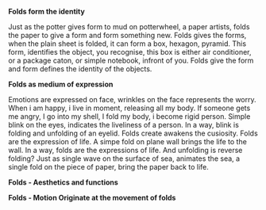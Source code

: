 **Folds form the identity**

Just as the potter gives form to mud on potterwheel, a paper artists, folds the paper to give a form and form something new. Folds gives the forms, when the plain sheet is folded, it can form a box, hexagon, pyramid. This form, identifies the object, you recognise, this box is either air conditioner, or a package caton, or simple notebook, infront of you. Folds give the form and form defines the identity of the objects.

**Folds as medium of expression**

Emotions are expressed on face, wrinkles on the face represents the worry. When i am happy, i live in moment, releasing all my body. If someone gets me angry, I go into my shell, I fold my body, i become rigid person. Simple blink on the eyes, indicates the liveliness of a person. In a way, blink is folding and unfolding of an eyelid. Folds create awakens the cusiosity. Folds are the expression of life. A simpe fold on plane wall brings the life to the wall. In a way, folds are the expressions of life. And unfolding is reverse folding? Just as single wave on the surface of sea, animates the sea, a single fold on the piece of paper, bring the paper back to life.

**Folds - Aesthetics and functions**

**Folds - Motion Originate at the movement of folds**

